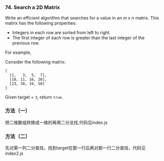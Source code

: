 ### 74\. Search a 2D Matrix

Write an efficient algorithm that searches for a value in an *m* x *n* matrix. This matrix has the following properties:

* Integers in each row are sorted from left to right.
* The first integer of each row is greater than the last integer of the previous row.

For example,

Consider the following matrix:

    [
      [1,   3,  5,  7],
      [10, 11, 16, 20],
      [23, 30, 34, 50]
    ]

Given target = `3`, return `true`.

### 方法（一）
把二维数组转换成一维的再用二分法找,代码见index.js

### 方法（二）
先对第一列二分查找，找到target在那一行后再对那一行二分查找，代码见index2.js